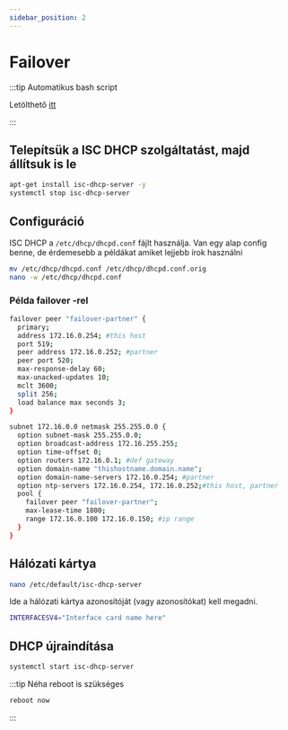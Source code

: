 ```yaml
---
sidebar_position: 2
---
```


# Failover

:::tip Automatikus bash script

Letölthető [itt](../../../../Scripts/Debian_DHCP_Failover_Install.sh)

:::

## Telepítsük a ISC DHCP szolgáltatást, majd állítsuk is le

```bash
apt-get install isc-dhcp-server -y
systemctl stop isc-dhcp-server
```

## Configuráció
ISC DHCP a `/etc/dhcp/dhcpd.conf` fájlt használja. Van egy alap config benne, de érdemesebb a példákat amiket lejjebb írok használni

```bash
mv /etc/dhcp/dhcpd.conf /etc/dhcp/dhcpd.conf.orig
nano -w /etc/dhcp/dhcpd.conf
```

### Példa failover -rel

```bash
failover peer "failover-partner" {
  primary;
  address 172.16.0.254; #this host
  port 519;
  peer address 172.16.0.252; #partner
  peer port 520;
  max-response-delay 60;
  max-unacked-updates 10;
  mclt 3600;
  split 256;
  load balance max seconds 3;
}

subnet 172.16.0.0 netmask 255.255.0.0 {
  option subnet-mask 255.255.0.0;
  option broadcast-address 172.16.255.255;
  option time-offset 0;
  option routers 172.16.0.1; #def gateway
  option domain-name "thishostname.domain.name";
  option domain-name-servers 172.16.0.254; #partner
  option ntp-servers 172.16.0.254, 172.16.0.252;#this host, partner
  pool {
    failover peer "failover-partner";
    max-lease-time 1800;
    range 172.16.0.100 172.16.0.150; #ip range
  }
}
```


## Hálózati kártya
```bash
nano /etc/default/isc-dhcp-server
```
Ide a hálózati kártya azonosítóját (vagy azonosítókat) kell megadni.

```bash
INTERFACESV4="Interface card name here"
```

## DHCP újraindítása
```bash
systemctl start isc-dhcp-server
```

:::tip Néha reboot is szükséges
```bash
reboot now
```
:::
